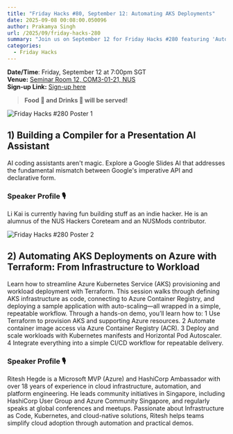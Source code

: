 ```yaml
---
title: "Friday Hacks #80, September 12: Automating AKS Deployments"
date: 2025-09-08 00:08:00.050096
author: Prakamya Singh
url: /2025/09/friday-hacks-280
summary: "Join us on September 12 for Friday Hacks #280 featuring 'Automating AKS Deployments on Azure with Terraform: From Infrastructure to Workload'. Don't miss out on food, drinks, and insightful discussions!"
categories:
  - Friday Hacks
---
```


**Date/Time**: Friday, September 12 at 7:00pm SGT<br />
**Venue:** <a href="https://nusmods.com/venues/COM3-01-21">Seminar Room 12, COM3-01-21, NUS</a><br />
**Sign-up Link:** [Sign-up here](https://hckr.cc/fh-280-signup)<br />

> **Food 🍕 and Drinks 🧋 will be served!**

<img src="/img/2025/fh/280-1.jpeg" alt="Friday Hacks #280 Poster 1" /><br />

## 1) Building a Compiler for a Presentation AI Assistant

AI coding assistants aren't magic. Explore a Google Slides AI that addresses the fundamental mismatch between Google's imperative API and declarative form.

### Speaker Profile 🎙
Li Kai is currently having fun building stuff as an indie hacker. He is an alumnus of the NUS Hackers Coreteam and an NUSMods contributor.

<img src="/img/2025/fh/280-2.jpeg" alt="Friday Hacks #280 Poster 2" /><br />

## 2) Automating AKS Deployments on Azure with Terraform: From Infrastructure to Workload
Learn how to streamline Azure Kubernetes Service (AKS) provisioning and workload deployment with Terraform. This session walks through defining AKS infrastructure as code, connecting to Azure Container Registry, and deploying a sample application with auto-scaling—all wrapped in a simple, repeatable workflow.
Through a hands-on demo, you’ll learn how to:
 1 Use Terraform to provision AKS and supporting Azure resources.
 2 Automate container image access via Azure Container Registry (ACR).
 3 Deploy and scale workloads with Kubernetes manifests and Horizontal Pod Autoscaler.
 4 Integrate everything into a simple CI/CD workflow for repeatable delivery.

### Speaker Profile 🎙️
Ritesh Hegde is a Microsoft MVP (Azure) and HashiCorp Ambassador with over 18 years of experience in cloud infrastructure, automation, and platform engineering. He leads community initiatives in Singapore, including HashiCorp User Group and Azure Community Singapore, and regularly speaks at global conferences and meetups. Passionate about Infrastructure as Code, Kubernetes, and cloud-native solutions, Ritesh helps teams simplify cloud adoption through automation and practical demos.